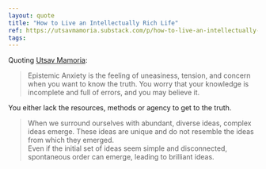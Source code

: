 ```yaml
---
layout: quote
title: "How to Live an Intellectually Rich Life"
ref: https://utsavmamoria.substack.com/p/how-to-live-an-intellectually-rich?r=5lwff8&amp;utm_medium=ios&amp;triedRedirect=true
tags:
---
```


Quoting [Utsav Mamoria](https://utsavmamoria.substack.com/p/how-to-live-an-intellectually-rich?r=5lwff8&amp;utm_medium=ios&amp;triedRedirect=true):

> Epistemic Anxiety is the feeling of uneasiness, tension, and concern when you want to know the truth. You worry that your knowledge is incomplete and full of errors, and you may believe it.

You either lack the resources, methods or agency to get to the truth.

> When we surround ourselves with abundant, diverse ideas, complex ideas emerge. These ideas are unique and do not resemble the ideas from which they emerged.  
Even if the initial set of ideas seem simple and disconnected, spontaneous order can emerge, leading to brilliant ideas.
